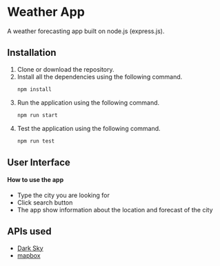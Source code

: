 # Weather App

A weather forecasting app built on node.js (express.js).

## Installation
1. Clone or download the repository.
2. Install all the dependencies using the following command.
   ```bash
   npm install
   ```
3. Run the application using the following command.
   ```bash
   npm run start
   ```
4. Test the application using the following command.
   ```bash
   npm run test
   ```

## User Interface
#### How to use the app
- Type the city you are looking for
- Click search button
- The app show information about the location and forecast of the city

## APIs used
- [Dark Sky](https://darksky.net/dev)
- [mapbox](https://www.mapbox.com/)